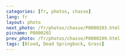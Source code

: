 ```yaml
---
categories: [fr, photos, chasse]
lang: fr
layout: photo
next_photo: /fr/photos/chasse/P0000203.html
picname: P0000202
prev_photo: /fr/photos/chasse/P0000209.html
tags: [Blood, Dead Springbock, Grass]
---
```

